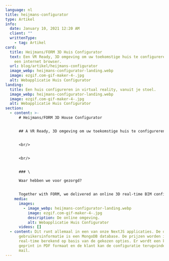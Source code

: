 ```yaml
---
language: nl
title: heijmans-configurator
type: Artikel
info:
  date: January 10, 2021 12:20 AM
  client: ""
  writtenType:
    - tag: Artikel
card:
  title: Heijmans/FORM 3D Huis Configurator
  text: Een VR Ready, 3D omgeving om uw toekomstige huis te configureren vanuit
    een internet browser.
  url: blog/artikel/heijmans-configurator
  image_webp: heijmans-configurator-landing.webp
  image: ezgif.com-gif-maker-4-.jpg
  alt: Webapplicatie Huis Configurator
landing:
  title: Een huis configureren in virtual reality, vanuit je stoel.
  image_webp: heijmans-configurator-landing.webp
  image: ezgif.com-gif-maker-4-.jpg
  alt: Webapplicatie Huis Configurator
section:
  - content: >-
      # Heijmans/FORM 3D House Configurator


      ## A VR Ready, 3D omgeving om uw toekomstige huis te configureren vanuit je internet browser.


      <br/>


      <br/>


      ### \

      Waar hebben we voor gezorgd?


      Together with FORM, we delivered an online 3D real-time BIM configurator. This allows users to see the options they pick in real time, even with VR. This all is rendered in a web browser, accessible from everywhere.
    media:
      images:
        - image_webp: heijmans-configurator-landing.webp
          image: ezgif.com-gif-maker-4-.jpg
          description: De online omgeving.
          alt: Webapplicatie Huis Configurator
      videos: []
  - content: Dit runt allemaal in een van onze NextJS applicaties. De database voor
      gebruikersinformatie is een MongoDB database. De prijzen worden in
      real-time berekend op basis van de gekozen opties. Er wordt een kassabon
      geprint in PDF formaat en de klant kan de configuratie terugvinden in de
      mail.
---
```


